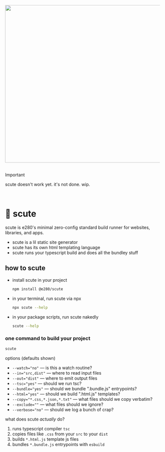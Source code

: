 
<div align="center"><img alt="" width="512" src="./assets/scute.avif"/></div>

<br/>

> [!IMPORTANT]  
> scute doesn't work yet. it's not done. wip.

<br/>

# 🐢 scute

scute is e280's minimal zero-config standard build runner for websites, libraries, and apps.
- scute is a lil static site generator
- scute has its own html templating language
- scute runs your typescript build and does all the bundley stuff

## how to scute
- install scute in your project
  ```sh
  npm install @e280/scute
  ```
- in your terminal, run scute via npx
  ```sh
  npx scute --help
  ```
- in your package scripts, run scute nakedly
  ```sh
  scute --help
  ```

### one command to build your project
```sh
scute
```

options (defaults shown)
- `--watch="no"` — is this a watch routine?
- `--in="src,dist"` — where to read input files
- `--out="dist"` — where to emit output files
- `--tsc="yes"` — should we run tsc?
- `--bundle="yes"` — should we bundle ".bundle.js" entrypoints?
- `--html="yes"` — should we build ".html.js" templates?
- `--copy="*.css,*.json,*.txt"` — what files should we copy verbatim?
- `--exclude=""` — what files should we ignore?
- `--verbose="no"` — should we log a bunch of crap?

what does scute *actually* do?
1. runs typescript compiler `tsc`
1. copies files like `.css` from your `src` to your `dist`
1. builds `*.html.js` template js files
1. bundles `*.bundle.js` entrypoints with `esbuild`

